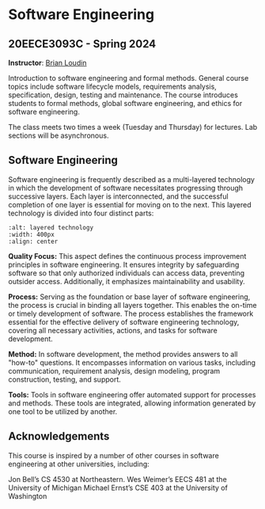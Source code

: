 # Software Engineering

## 20EECE3093C - Spring 2024

**Instructor**: [Brian Loudin](https://researchdirectory.uc.edu/p/loudinbk)<br>

Introduction to software engineering and formal methods. General course topics include software lifecycle models, requirements analysis, specification, design, testing and maintenance. The course introduces students to formal methods, global software engineering, and ethics for software engineering.

The class meets two times a week (Tuesday and Thursday) for lectures. Lab sections will be asynchronous.

## Software Engineering

Software engineering is frequently described as a multi-layered technology in which the development of software necessitates progressing through successive layers. Each layer is interconnected, and the successful completion of one layer is essential for moving on to the next. This layered technology is divided into four distinct parts:

```{image} ./images/se_4_layers.png
:alt: layered technology
:width: 400px
:align: center
```

**Quality Focus:** This aspect defines the continuous process improvement principles in software engineering. It ensures integrity by safeguarding software so that only authorized individuals can access data, preventing outsider access. Additionally, it emphasizes maintainability and usability.

**Process:** Serving as the foundation or base layer of software engineering, the process is crucial in binding all layers together. This enables the on-time or timely development of software. The process establishes the framework essential for the effective delivery of software engineering technology, covering all necessary activities, actions, and tasks for software development.

**Method:** In software development, the method provides answers to all "how-to" questions. It encompasses information on various tasks, including communication, requirement analysis, design modeling, program construction, testing, and support.

**Tools:** Tools in software engineering offer automated support for processes and methods. These tools are integrated, allowing information generated by one tool to be utilized by another.


## Acknowledgements

This course is inspired by a number of other courses in software engineering at other universities, including:

Jon Bell’s CS 4530 at Northeastern.
Wes Weimer’s EECS 481 at the University of Michigan
Michael Ernst’s CSE 403 at the University of Washington

